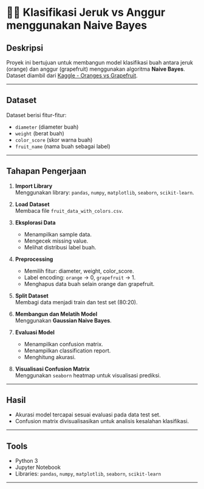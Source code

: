 # 🍊🍇 Klasifikasi Jeruk vs Anggur menggunakan Naive Bayes

## Deskripsi
Proyek ini bertujuan untuk membangun model klasifikasi buah antara jeruk (orange) dan anggur (grapefruit) menggunakan algoritma **Naive Bayes**. Dataset diambil dari [Kaggle - Oranges vs Grapefruit](https://www.kaggle.com/datasets/joshmcadams/oranges-vs-grapefruit).

---

## Dataset
Dataset berisi fitur-fitur:
- `diameter` (diameter buah)
- `weight` (berat buah)
- `color_score` (skor warna buah)
- `fruit_name` (nama buah sebagai label)

---

## Tahapan Pengerjaan
1. **Import Library**  
   Menggunakan library: `pandas`, `numpy`, `matplotlib`, `seaborn`, `scikit-learn`.

2. **Load Dataset**  
   Membaca file `fruit_data_with_colors.csv`.

3. **Eksplorasi Data**  
   - Menampilkan sample data.
   - Mengecek missing value.
   - Melihat distribusi label buah.

4. **Preprocessing**  
   - Memilih fitur: diameter, weight, color_score.
   - Label encoding: `orange` → 0, `grapefruit` → 1.
   - Menghapus data buah selain orange dan grapefruit.

5. **Split Dataset**  
   Membagi data menjadi train dan test set (80:20).

6. **Membangun dan Melatih Model**  
   Menggunakan **Gaussian Naive Bayes**.

7. **Evaluasi Model**  
   - Menampilkan confusion matrix.
   - Menampilkan classification report.
   - Menghitung akurasi.

8. **Visualisasi Confusion Matrix**  
   Menggunakan `seaborn` heatmap untuk visualisasi prediksi.

---

## Hasil
- Akurasi model tercapai sesuai evaluasi pada data test set.
- Confusion matrix divisualisasikan untuk analisis kesalahan klasifikasi.

---

## Tools
- Python 3
- Jupyter Notebook
- Libraries: `pandas`, `numpy`, `matplotlib`, `seaborn`, `scikit-learn`

---


